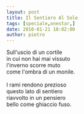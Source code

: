 ```yaml
---
layout: post
title: Il Sentiero Al Sole
tags: [speciale,onestar,]
date: 2010-01-21 18:02:00
author: pietro
---
```

Sull'uscio di un cortile<br/>in cui non hai mai vissuto<br/>l'inverno scorre muto<br/>come l'ombra di un monile.<br/><br/>I rami rendono prezioso<br/>questo lato di sentiero<br/>riavvolto in un pensiero<br/>bello come ghiaccio fuso.
